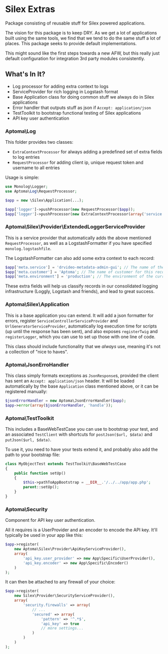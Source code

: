 Silex Extras
============

Package consisting of reusable stuff for Silex powered applications.

The vision for this package is to keep DRY. As we get a lot of applications
built using the same tools, we find that we tend to do the same stuff a lot of
places. This package seeks to provide default implementations.

This might sound like the first steps towards a new AFW, but this really just
default configuration for integration 3rd party modules consistently.

## What's In It?

- Log processor for adding extra context to logs
- ServiceProvider for rich logging in Logstash format
- Base Application class for doing common stuff we always do in Silex applications
- Error handler that outputs stuff as json if `Accept: application/json`
- TestToolkit to bootstrap functional testing of Silex applications
- API key user authentication

### Aptoma\Log

This folder provides two classes:

- `ExtraContextProcessor` for always adding a predefined set of extra fields to log entries
- `RequestProcessor` for adding client ip, unique request token and username to all entries

Usage is simple:

````PHP
use Monolog\Logger;
use Aptoma\Log\RequestProcessor;

$app = new \Silex\Application(...);

$app['logger']->pushProcessor(new RequestProcessor($app));
$app['logger']->pushProcessor(new ExtraContextProcessor(array('service' => 'my-service', 'environment' => 'staging')));
````

### Aptoma\Silex\Provider\ExtendedLoggerServiceProvider

This is a service provider that automatically adds the above mentioned `RequestProcessor`,
as well as a LogstashFormatter if you have specified `monolog.logstashfile`.

The LogstashFormatter can also add some extra context to each record:

````PHP
$app['meta.service'] = 'drvideo-metadata-admin-gui'; // The name of the service, consult with AMP
$app['meta.customer'] = 'Aptoma'; // The name of customer for this record
$app['meta.environment'] = 'production'; // The environment of the current installation
````

These extra fields will help us classify records in our consolidated logging
infrastructure (Loggly, Logstash and friends), and lead to great success.

### Aptoma\Silex\Application

This is a base application you can extend. It will add a json formatter for errors,
register `ServiceControllerServiceProvider` and `UrlGeneratorServiceProvider`,
automatically log execution time for scripts (up until the response has been sent),
and also exposes `registerTwig` and `registerLogger`, which you can use to set up
those with one line of code.

This class should include functionality that we _always_ use, meaning it's not
a collection of "nice to haves".

### Aptoma\JsonErroHandler

This class simply formats exceptions as `JsonResponse`s, provided the client
has sent an `Accept: application/json` header. It will be loaded automatically
by the base `Application` class mentioned above, or it can be registered manually:

````PHP
$jsonErrorHandler = new Aptoma\JsonErrorHandler($app);
$app->error(array($jsonErrorHandler, 'handle'));
````

### Aptoma\TestToolkit

This includes a BaseWebTestCase you can use to bootstrap your test, and an
associated `TestClient` with shortcuts for `postJson($url, $data)` and
`putJson($url, $data)`.

To use it, you need to have your tests extend it, and probably also add the
path to your bootstrap file:

````PHP
class MyObjectTest extends TestToolkit\BaseWebTestCase
{
    public function setUp()
    {
        $this->pathToAppBootstrap = __DIR__.'/../../app/app.php';
        parent::setUp();
    }
}
````

### Aptoma\Security

Component for API key user authentication.

All it requires is a UserProvider and an encoder to encode the API key.
It'll typically be used in your app like this:

```php
$app->register(
    new Aptoma\Silex\Provider\ApiKeyServiceProvider(),
    array(
        'api_key.user_provider' => new App\Specific\UserProvider(),
        'api_key.encoder' => new App\Specific\Encoder()
    )
);
```

It can then be attached to any firewall of your choice:

```php
$app->register(
    new Silex\Provider\SecurityServiceProvider(),
    array(
        'security.firewalls' => array(
            // ...
            'secured' => array(
                'pattern' => '^.*$',
                'api_key' => true
                // more settings...
            )
        )
    )
);
```
